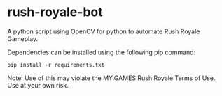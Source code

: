 # rush-royale-bot

A python script using OpenCV for python to automate Rush Royale Gameplay.

Dependencies can be installed using the following pip command:
```
pip install -r requirements.txt
```
Note: Use of this may violate the MY.GAMES Rush Royale Terms of Use. Use at your own risk. 
